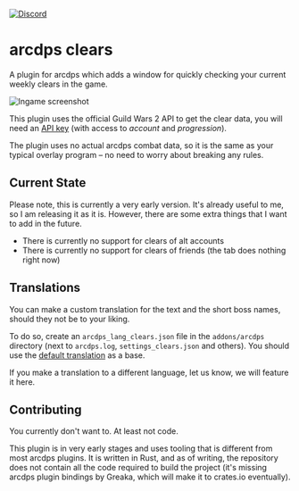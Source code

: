[![Discord](https://img.shields.io/discord/543804828808249374?label=discord&logo=discord&logoColor=white&)](https://discord.gg/TnHpN34)

# arcdps clears
A plugin for arcdps which adds a window for quickly checking your current weekly clears in the game.

![Ingame screenshot](https://i.imgur.com/8GcJjT4.png)

This plugin uses the official Guild Wars 2 API to get the clear data, you will need an [API key](https://wiki.guildwars2.com/wiki/API:API_key) (with access to *account* and *progression*).

The plugin uses no actual arcdps combat data, so it is the same as your typical overlay program – no need to worry about breaking any rules.

## Current State

Please note, this is currently a very early version. It's already useful to me, so I am releasing it as it is.
However, there are some extra things that I want to add in the future.

- There is currently no support for clears of alt accounts
- There is currently no support for clears of friends (the tab does nothing right now)

## Translations

You can make a custom translation for the text and the short boss names, should they not be to your liking.

To do so, create an `arcdps_lang_clears.json` file in the `addons/arcdps` directory (next to `arcdps.log`, `settings_clears.json` and others).
You should use the [default translation](translations/arcdps_lang_clears.json) as a base.

If you make a translation to a different language, let us know, we will feature it here.

## Contributing

You currently don't want to. At least not code.

This plugin is in very early stages and uses tooling that is different from most arcdps plugins.
It is written in Rust, and as of writing, the repository does not contain all the code required
to build the project (it's missing arcdps plugin bindings by Greaka, which will make it to crates.io eventually).
